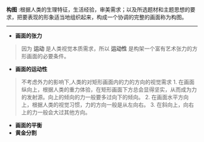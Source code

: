 **构图** :根据人类的生理特征，生活经验，审美需求；以及所选题材和主题思想的要求，把要表现的形象适当地组织起来，构成一个协调的完整的画面称为构图。

------

+ **画面的张力**
>因为 __运动__ 是人类视觉本质需求，所以 __运动性__ 是构架一个富有艺术张力的方形画面的必要条件。

+ **画面的运动性**
>不考虑外力的影响下,人类的对矩形画面内的力的方向的视觉需求
    1. 在画面纵向上，根据人类的重力体验，在矩形画面下方总会显得坚实，从而成为力的发射源。向上的倾向的力一般要多过向下的倾向。
    2. 在画面水平方向上，根据人类的视觉习惯，力的方向一般是从左向右。
    3. 在斜向上，向右上的力一般会大过其他方向。
+ **画面的平衡**
+ **黄金分割**
